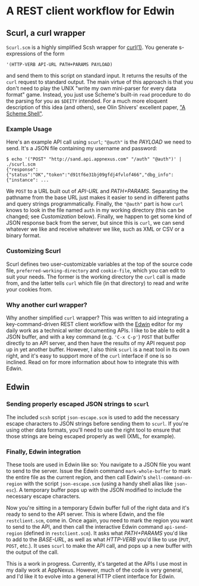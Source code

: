 # A REST client workflow for Edwin

## Scurl, a curl wrapper

`Scurl.scm` is a highly simplified Scsh wrapper for [curl(1)](http://curl.haxx.se/docs/manpage.html). You generate s-expressions of the form

    '(HTTP-VERB API-URL PATH+PARAMS PAYLOAD)

and send them to this script on standard input. It returns the results of the `curl` request to standard output. The main virtue of this approach is that you don't need to play the UNIX "write my own mini-parser for every data format" game. Instead, you just use Scheme's built-in `read` procedure to do the parsing for you as `$DEITY` intended. For a much more eloquent description of this idea (and others), see Olin Shivers' excellent paper, ["A Scheme Shell"](http://www.scsh.net/docu/scsh-paper/scsh-paper.html).

### Example Usage

Here's an example API call using `scurl`; `"@auth"` is the _PAYLOAD_ we need to send. It's a JSON file containing my username and password:

    $ echo '("POST" "http://sand.api.appnexus.com" "/auth" "@auth")' | ./scurl.scm
    {"response":{"status":"OK","token":"d91tf6e31bj09gfdj4fvlof466","dbg_info":{"instance": ...

We `POST` to a URL built out of _API-URL_ and _PATH+PARAMS_. Separating the pathname from the base URL just makes it easier to send in different paths and query strings programmatically.  Finally, the `"@auth"` part is how `curl` knows to look in the file named `auth` in my working directory (this can be changed; see *Customization* below). Finally, we happen to get some kind of JSON response back from the server, but since this is `curl`, we can send whatever we like and receive whatever we like, such as XML or CSV or a binary format.

### Customizing Scurl

Scurl defines two user-customizable variables at the top of the source code file, `preferred-working-directory` and `cookie-file`, which you can edit to suit your needs. The former is the working directory the `curl` call is made from, and the latter tells `curl` which file (in that directory) to read and write your cookies from.

### Why another curl wrapper?

Why another simplified `curl` wrapper? This was written to aid integrating a key-command-driven REST client workflow with the [Edwin](http://www.gnu.org/software/mit-scheme/documentation/mit-scheme-user/Edwin.html) editor for my daily work as a technical writer documenting APIs. I like to be able to edit a JSON buffer, and with a key command (e.g. `'C-x C-p'`) `POST` that buffer directly to an API server, and then have the results of my API request pop up in yet another buffer. However, I also think `scurl` is a neat tool in its own right, and it's easy to support more of the `curl` interface if one is so inclined. Read on for more information about how to integrate this with Edwin.

## Edwin

### Sending properly escaped JSON strings to `scurl`

The included `scsh` script `json-escape.scm` is used to add the necessary escape characters to JSON strings before sending them to `scurl`. If you're using other data formats, you'll need to use the right tool to ensure that those strings are being escaped properly as well (XML, for example).

### Finally, Edwin integration

These tools are used in Edwin like so: You navigate to a JSON file you want to send to the server. Issue the Edwin command `mark-whole-buffer` to mark the entire file as the current region, and then call Edwin's `shell-command-on-region` with the script `json-escape.scm` (using a handy shell alias like `json-esc`). A temporary buffer pops up with the JSON modified to include the necessary escape characters.

Now you're sitting in a temporary Edwin buffer full of the right data and it's ready to send to the API server. This is where Edwin, and the file `restclient.scm`, come in. Once again, you need to mark the region you want to send to the API, and then call the interactive Edwin command `api-send-region` (defined in `restclient.scm`). It asks what _PATH+PARAMS_ you'd like to add to the _BASE-URL_, as well as what _HTTP-VERB_ you'd like to use (`PUT`, `POST`, etc.). It uses `scurl` to make the API call, and pops up a new buffer with the output of the call.

This is a work in progress. Currently, it's targeted at the APIs I use most in my daily work at AppNexus. However, much of the code is very general, and I'd like it to evolve into a general HTTP client interface for Edwin.